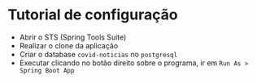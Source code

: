 # Tutorial de configuração

 - Abrir o STS (Spring Tools Suite)
 - Realizar o clone da aplicação
 - Criar o database `covid-noticias` no `postgresql`
 - Executar clicando no botão direito sobre o programa, ir em `Run As > Spring Boot App`